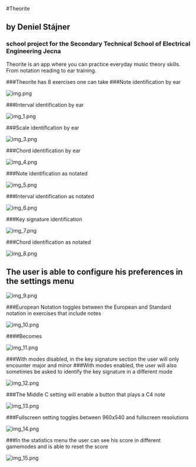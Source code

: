 #Theorite
## by Deniel Stájner
### school project for the Secondary Technical School of Electrical Engineering Jecna

Theorite is an app where you can practice everyday music theory skills.
From notation reading to ear training.

###Theorite has 8 exercises one can take
###Note identification by ear

![img.png](doc/img.png)

###Interval identification by ear

![img_1.png](doc/img_1.png)

###Scale identification by ear

![img_3.png](doc/img_3.png)

###Chord identification by ear

![img_4.png](doc/img_4.png)

###Note identification as notated

![img_5.png](doc/img_5.png)

###Interval identification as notated

![img_6.png](doc/img_6.png)

###Key signature identification

![img_7.png](doc/img_7.png)

###Chord identification as notated

![img_8.png](doc/img_8.png)

## The user is able to configure his preferences in the settings menu

![img_9.png](doc/img_9.png)

###European Notation toggles between the European and Standard notation in exercises that include notes

![img_10.png](doc/img_10.png)

####Becomes

![img_11.png](doc/img_11.png)

###With modes disabled, in the key signature section the user will only encounter major and minor
###With modes enabled, the user will also sometimes be asked to identify the key signature in a different mode

![img_12.png](doc/img_12.png)

###The Middle C setting will enable a button that plays a C4 note

![img_13.png](doc/img_13.png)

###Fullscreen setting toggles between 960x540 and fullscreen resolutions

![img_14.png](doc/img_14.png)

###In the statistics menu the user can see his score in different gamemodes and is able to reset the score

![img_15.png](doc/img_15.png)


